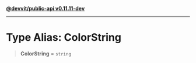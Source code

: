 [**@devvit/public-api v0.11.11-dev**](../../../../../../README.md)

---

# Type Alias: ColorString

> **ColorString** = `string`
